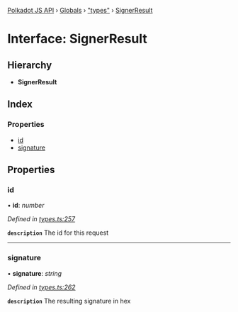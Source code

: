 [Polkadot JS API](../README.md) › [Globals](../globals.md) › ["types"](../modules/_types_.md) › [SignerResult](_types_.signerresult.md)

# Interface: SignerResult

## Hierarchy

* **SignerResult**

## Index

### Properties

* [id](_types_.signerresult.md#id)
* [signature](_types_.signerresult.md#signature)

## Properties

###  id

• **id**: *number*

*Defined in [types.ts:257](https://github.com/polkadot-js/api/blob/db59fbff25/packages/api/src/types.ts#L257)*

**`description`** The id for this request

___

###  signature

• **signature**: *string*

*Defined in [types.ts:262](https://github.com/polkadot-js/api/blob/db59fbff25/packages/api/src/types.ts#L262)*

**`description`** The resulting signature in hex
